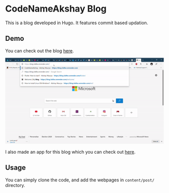 # CodeNameAkshay Blog

This is a blog developed in Hugo. It features commit based updation.

## Demo

You can check out the blog [here](https://blog-bd6w.onrender.com).

![](/examples/demo.gif)

I also made an app for this blog which you can check out [here](https://github.com/codenameakshay/blog-app-flutter).

## Usage

You can simply clone the code, and add the webpages in `content/post/` directory.

